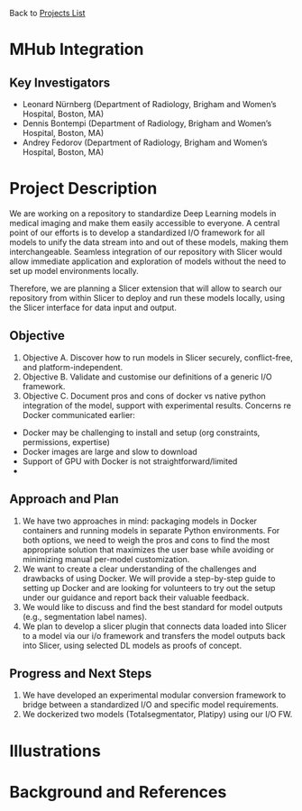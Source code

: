 Back to [Projects List](../../README.md#ProjectsList)

# MHub Integration

## Key Investigators

- Leonard Nürnberg (Department of Radiology, Brigham and Women’s Hospital, Boston, MA)
- Dennis Bontempi (Department of Radiology, Brigham and Women’s Hospital, Boston, MA)
- Andrey Fedorov (Department of Radiology, Brigham and Women’s Hospital, Boston, MA)

# Project Description

We are working on a repository to standardize Deep Learning models in medical imaging and make them easily accessible to everyone.
A central point of our efforts is to develop a standardized I/O framework for all models to unify the data stream into and out of these models, making them interchangeable. Seamless integration of our repository with Slicer would allow immediate application and exploration of models without the need to set up model environments locally.

Therefore, we are planning a Slicer extension that will allow to search our repository from within Slicer to deploy and run these models locally, using the Slicer interface for data input and output.


## Objective

<!-- Describe here WHAT you would like to achieve (what you will have as end result). -->

1. Objective A. Discover how to run models in Slicer securely, conflict-free, and platform-independent. 
2. Objective B. Validate and customise our definitions of a generic I/O framework.
3. Objective C. Document pros and cons of docker vs native python integration of the model, support with experimental results. Concerns re Docker communicated earlier:
  * Docker may be challenging to install and setup (org constraints, permissions, expertise)
  * Docker images are large and slow to download
  * Support of GPU with Docker is not straightforward/limited
  * <add you concern re using Docker for interfacing AI models in Slicer here>

## Approach and Plan

<!-- Describe here HOW you would like to achieve the objectives stated above. -->

1. We have two approaches in mind: packaging models in Docker containers and running models in separate Python environments. For both options, we need to weigh the pros and cons to find the most appropriate solution that maximizes the user base while avoiding or minimizing manual per-model customization.
2. We want to create a clear understanding of the challenges and drawbacks of using Docker. We will provide a step-by-step guide to setting up Docker and are looking for volunteers to try out the setup under our guidance and report back their valuable feedback.
2. We would like to discuss and find the best standard for model outputs (e.g., segmentation label names).
4. We plan to develop a slicer plugin that connects data loaded into Slicer to a model via our i/o framework and transfers the model outputs back into Slicer, using selected DL models as proofs of concept.

## Progress and Next Steps

<!-- Update this section as you make progress, describing of what you have ACTUALLY DONE. If there are specific steps that you could not complete then you can describe them here, too. -->

1. We have developed an experimental modular conversion framework to bridge between a standardized I/O and specific model requirements.
2. We dockerized two models (Totalsegmentator, Platipy) using our I/O FW.

# Illustrations

<!-- Add pictures and links to videos that demonstrate what has been accomplished.
![Description of picture](Example2.jpg)
![Some more images](Example2.jpg)
-->

# Background and References

<!-- If you developed any software, include link to the source code repository. If possible, also add links to sample data, and to any relevant publications. -->
